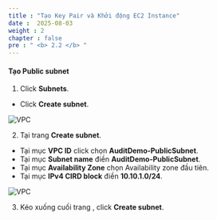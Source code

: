 ```yaml
---
title : "Tạo Key Pair và Khởi động EC2 Instance"
date :  2025-08-03
weight : 2
chapter : false
pre : " <b> 2.2 </b> "
---
```


#### Tạo Public subnet

1. Click **Subnets**.
  + Click **Create subnet**.

![VPC](/images/2.prerequisite/003-createsubnet.png)

2. Tại trang **Create subnet**.
  + Tại mục **VPC ID** click chọn **AuditDemo-PublicSubnet**.
  + Tại mục **Subnet name** điền **AuditDemo-PublicSubnet**.
  + Tại mục **Availability Zone** chọn Availability zone đầu tiên.
  + Tại mục **IPv4 CIRD block** điền **10.10.1.0/24**.

![VPC](/images/2.prerequisite/004.png)

3. Kéo xuống cuối trang , click **Create subnet**.


